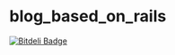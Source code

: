 # blog_based_on_rails
[![Bitdeli Badge](https://d2weczhvl823v0.cloudfront.net/tarunrathi999/blog_based_on_rails/trend.png)](https://bitdeli.com/free "Bitdeli Badge")
